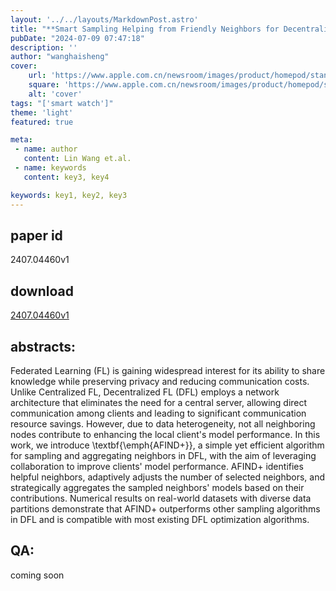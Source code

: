 ```yaml
---
layout: '../../layouts/MarkdownPost.astro'
title: "**Smart Sampling Helping from Friendly Neighbors for Decentralized Federated Learning**"
pubDate: "2024-07-09 07:47:18"
description: ''
author: "wanghaisheng"
cover:
    url: 'https://www.apple.com.cn/newsroom/images/product/homepod/standard/Apple-HomePod-hero-230118_big.jpg.large_2x.jpg'
    square: 'https://www.apple.com.cn/newsroom/images/product/homepod/standard/Apple-HomePod-hero-230118_big.jpg.large_2x.jpg'
    alt: 'cover'
tags: "['smart watch']"
theme: 'light'
featured: true

meta:
 - name: author
   content: Lin Wang et.al.
 - name: keywords
   content: key3, key4

keywords: key1, key2, key3
---
```


## paper id
2407.04460v1
## download
[2407.04460v1](http://arxiv.org/abs/2407.04460v1)
## abstracts:
Federated Learning (FL) is gaining widespread interest for its ability to share knowledge while preserving privacy and reducing communication costs. Unlike Centralized FL, Decentralized FL (DFL) employs a network architecture that eliminates the need for a central server, allowing direct communication among clients and leading to significant communication resource savings. However, due to data heterogeneity, not all neighboring nodes contribute to enhancing the local client's model performance. In this work, we introduce \textbf{\emph{AFIND+}}, a simple yet efficient algorithm for sampling and aggregating neighbors in DFL, with the aim of leveraging collaboration to improve clients' model performance. AFIND+ identifies helpful neighbors, adaptively adjusts the number of selected neighbors, and strategically aggregates the sampled neighbors' models based on their contributions. Numerical results on real-world datasets with diverse data partitions demonstrate that AFIND+ outperforms other sampling algorithms in DFL and is compatible with most existing DFL optimization algorithms.
## QA:
coming soon

